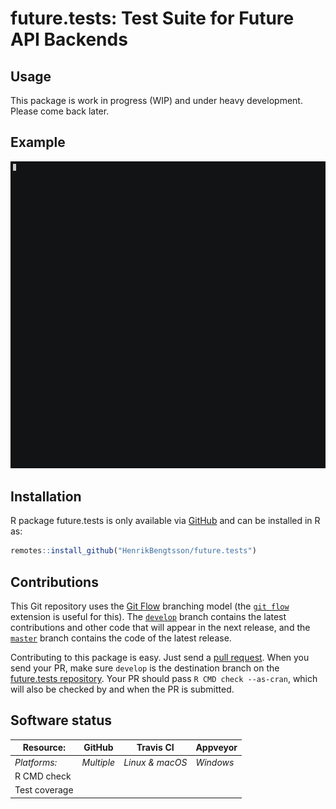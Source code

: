 # future.tests: Test Suite for Future API Backends

## Usage

This package is work in progress (WIP) and under heavy development.  Please come back later.


## Example

![](screencast.gif)

## Installation
R package future.tests is only available via [GitHub](https://github.com/HenrikBengtsson/future.tests) and can be installed in R as:
```r
remotes::install_github("HenrikBengtsson/future.tests")
```




## Contributions

This Git repository uses the [Git Flow](http://nvie.com/posts/a-successful-git-branching-model/) branching model (the [`git flow`](https://github.com/petervanderdoes/gitflow-avh) extension is useful for this).  The [`develop`](https://github.com/HenrikBengtsson/future.tests/tree/develop) branch contains the latest contributions and other code that will appear in the next release, and the [`master`](https://github.com/HenrikBengtsson/future.tests) branch contains the code of the latest release.

Contributing to this package is easy.  Just send a [pull request](https://help.github.com/articles/using-pull-requests/).  When you send your PR, make sure `develop` is the destination branch on the [future.tests repository](https://github.com/HenrikBengtsson/future.tests).  Your PR should pass `R CMD check --as-cran`, which will also be checked by  and  when the PR is submitted.


## Software status

| Resource:     | GitHub        | Travis CI       | Appveyor         |
| ------------- | ------------------- | --------------- | ---------------- |
| _Platforms:_  | _Multiple_          | _Linux & macOS_ | _Windows_        |
| R CMD check   |  |    |  |
| Test coverage |                     |      |                  |
